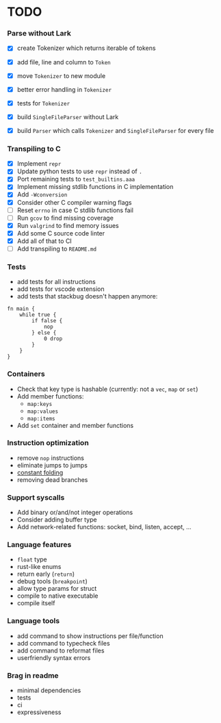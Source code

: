 # TODO

### Parse without Lark
- [x] create Tokenizer which returns iterable of tokens
- [x] add file, line and column to `Token`
- [x] move `Tokenizer` to new module
- [x] better error handling in `Tokenizer`
- [x] tests for `Tokenizer`
- [x] build `SingleFileParser` without Lark
- [x] build `Parser` which calls `Tokenizer` and `SingleFileParser` for every file


### Transpiling to C
- [x] Implement `repr`
- [x] Update python tests to use `repr` instead of `.`
- [x] Port remaining tests to `test_builtins.aaa`
- [x] Implement missing stdlib functions in C implementation
- [x] Add `-Wconversion`
- [x] Consider other C compiler warning flags
- [ ] Reset `errno` in case C stdlib functions fail
- [ ] Run `gcov` to find missing coverage
- [x] Run `valgrind` to find memory issues
- [x] Add some C source code linter
- [x] Add all of that to CI
- [ ] Add transpiling to `README.md`

### Tests
- add tests for all instructions
- add tests for vscode extension
- add tests that stackbug doesn't happen anymore:
```
fn main {
    while true {
        if false {
            nop
        } else {
            0 drop
        }
    }
}
```

### Containers
- Check that key type is hashable (currently: not a `vec`, `map` or `set`)
- Add member functions:
    - `map:keys`
    - `map:values`
    - `map:items`
- Add `set` container and member functions

### Instruction optimization
- remove `nop` instructions
- eliminate jumps to jumps
- [constant folding](https://en.wikipedia.org/wiki/Constant_folding)
- removing dead branches

### Support syscalls
- Add binary or/and/not integer operations
- Consider adding buffer type
- Add network-related functions: socket, bind, listen, accept, ...

### Language features
- `float` type
- rust-like enums
- return early (`return`)
- debug tools (`breakpoint`)
- allow type params for struct
- compile to native executable
- compile itself

### Language tools
- add command to show instructions per file/function
- add command to typecheck files
- add command to reformat files
- userfriendly syntax errors

### Brag in readme
- minimal dependencies
- tests
- ci
- expressiveness
